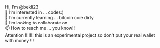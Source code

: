  Hi, I’m @bekli23<br>
👀 I’m interested in ... codes:)<br>
🌱 I’m currently learning ... bitcoin core dirty<br>
💞️ I’m looking to collaborate on ...<br>
📫 How to reach me ... you know!!<br>
Attention !!!!!!! this is an experimental project so don't put your real wallet with money !!!<br>
<!---
bekli23/bekli23 is a ✨ special ✨ repository because its `README.md` (this file) appears on your GitHub profile.
You can click the Preview link to take a look at your changes.
--->
